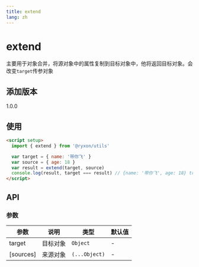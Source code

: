 ```yaml
---
title: extend
lang: zh
---
```


# extend

主要用于对象合并，将源对象中的属性复制到目标对象中，他将返回目标对象。会改变`target`传参对象

## 添加版本

1.0.0

## 使用

```html
<script setup>
  import { extend } from '@ryxon/utils'

  var target = { name: '带你飞' }
  var source = { age: 18 }
  var result = extend(target, source)
  console.log(result, target === result) // {name: '带你飞', age: 18} true
</script>
```

## API

### 参数

| 参数      | 说明     | 类型          | 默认值 |
| --------- | -------- | ------------- | ------ |
| target    | 目标对象 | `Object`      | -      |
| [sources] | 来源对象 | `(...Object)` | -      |

